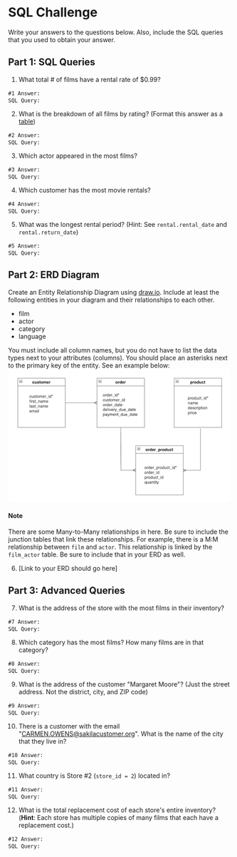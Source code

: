 # SQL Challenge
Write your answers to the questions below. Also, include the SQL queries that you used to obtain your answer.

## Part 1: SQL Queries

1. What total # of films have a rental rate of $0.99?
```
#1 Answer:
SQL Query: 
```
2. What is the breakdown of all films by rating? (Format this answer as a [table](https://github.com/adam-p/markdown-here/wiki/Markdown-Cheatsheet#tables))
```
#2 Answer:
SQL Query: 
```
3. Which actor appeared in the most films?
```
#3 Answer:
SQL Query: 
```
4. Which customer has the most movie rentals?
```
#4 Answer:
SQL Query: 
```
5. What was the longest rental period? (Hint: See `rental.rental_date` and `rental.return_date`)
```
#5 Answer:
SQL Query: 
```

## Part 2: ERD Diagram
Create an Entity Relationship Diagram using [draw.io](https://draw.io). Include at least the following entities in your diagram and their relationships to each other.
* film
* actor
* category
* language

You must include all column names, but you do not have to list the data types next to your attributes (columns). You should place an asterisks next to the primary key of the entity. See an example below:
![ERD](./assets/erd_example.png)

#### Note
There are some Many-to-Many relationships in here. Be sure to include the junction tables that link these relationships. For example, there is a M:M relationship between `film` and `actor`. This relationship is linked by the `film_actor` table. Be sure to include that in your ERD as well. 


6. [Link to your ERD should go here]

## Part 3: Advanced Queries

7. What is the address of the store with the most films in their inventory?
```
#7 Answer:
SQL Query: 
```
8. Which category has the most films? How many films are in that category?
```
#8 Answer:
SQL Query: 
```
9. What is the address of the customer "Margaret Moore"? (Just the street address. Not the district, city, and ZIP code)
```
#9 Answer:
SQL Query: 
```
10. There is a customer with the email "CARMEN.OWENS@sakilacustomer.org". What is the name of the city that they live in?
```
#10 Answer:
SQL Query: 
```
11. What country is Store #2 (`store_id = 2`) located in?
```
#11 Answer:
SQL Query: 
```
12. What is the total replacement cost of each store's entire inventory? (**Hint**: Each store has multiple copies of many films that each have a replacement cost.)
```
#12 Answer:
SQL Query: 
```


